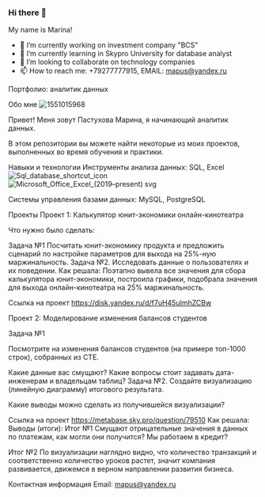### Hi there 👋

My name is Marina!
- 🔭 I’m currently working on investment company "BCS" 
- 🌱 I’m currently learning in Skypro University for database analyst
- 👯 I’m looking to collaborate on technology companies
- 📫 How to reach me: +79277777915, EMAIL: mapus@yandex.ru

Портфолио: аналитик данных

Обо мне 
![1551015968](https://github.com/mapus2/mapus2/assets/143173024/d62e1000-b3e0-4d2d-bcfd-18763c24ffce)

Привет! Меня зовут Пастухова Марина, я начинающий аналитик данных. 

В этом репозитории вы можете найти некоторые из моих проектов, выполненных во время обучения и практики.

Навыки и технологии
Инструменты анализа данных: SQL, Excel ![Sql_database_shortcut_icon](https://github.com/mapus2/mapus2/assets/143173024/60417115-84f4-4708-9414-ae147d697359) ![Microsoft_Office_Excel_(2019–present) svg](https://github.com/mapus2/mapus2/assets/143173024/122a4cc0-9522-4882-bf81-5b81615da865)


Системы управления базами данных: MySQL, PostgreSQL

Проекты
Проект 1: Калькулятор юнит-экономики онлайн-кинотеатра

Что нужно было сделать:

Задача №1
Посчитать юнит-экономику продукта и предложить сценарий по настройке параметров для выхода на 25%-ную маржинальность.
Задача №2.
Исследовать данные о пользователях и их поведении.
Как решала:
Поэтапно вывела все значения для сбора калькулятора юнит-экономики, построила графики, подобрала значения для выхода онлайн-кинотеатра на 25% маржинальность.

Ссылка на проект 
https://disk.yandex.ru/d/f7uH45uImhZCBw

Проект 2: Моделирование изменения балансов студентов

Задача №1

Посмотрите на изменения балансов студентов (на примере топ-1000 строк), собранных из CTE. 

Какие данные вас смущают? Какие вопросы стоит задавать дата-инженерам и владельцам таблиц?
Задача №2.
Создайте визуализацию (линейную диаграмму) итогового результата. 

Какие выводы можно сделать из получившейся визуализации?

Ссылка на проект https://metabase.sky.pro/question/79510
Как решала:
Выводы (итоги):
Итог №1
Смущают отрицательные значения в данных по платежам, как могли они получится? Мы работаем в кредит?

Итог №2
По визуализации наглядно  видно,  что количество транзакций и соответственно количество уроков растет, значит компания развивается, движемся в верном направлении развития бизнеса. 


Контактная информация
Email: mapus@yandex.ru
